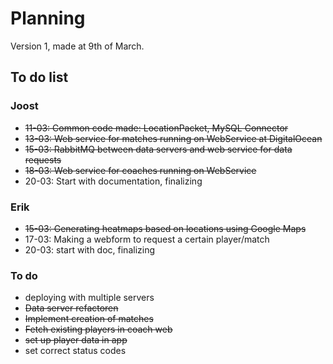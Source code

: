 # Planning
Version 1, made at 9th of March.

## To do list

### Joost

* ~~11-03: Common code made: LocationPacket, MySQL Connector~~
* ~~13-03: Web service for matches running on WebService at DigitalOcean~~
* ~~15-03: RabbitMQ between data servers and web service for data requests~~
* ~~18-03: Web service for coaches running on WebService~~
* 20-03: Start with documentation, finalizing

### Erik
* ~~15-03: Generating heatmaps based on locations using Google Maps~~
* 17-03: Making a webform to request a certain player/match
* 20-03: start with doc, finalizing

### To do
* deploying with multiple servers
* ~~Data server refactoren~~
* ~~Implement creation of matches~~
* ~~Fetch existing players in coach web~~
* ~~set up player data in app~~
* set correct status codes
